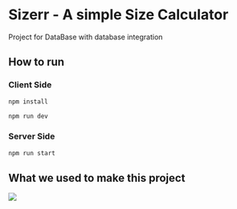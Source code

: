 # Sizerr - A simple Size Calculator

Project for DataBase with database integration

## How to run

### Client Side

```bash
npm install

npm run dev
```

### Server Side

```bash
npm run start
```

## What we used to make this project

[![](https://skills.thijs.gg/icons?i=ts,js,react,tailwind,nodejs,mysql,docker,git)](https://github.com/OlivierKobialka)
